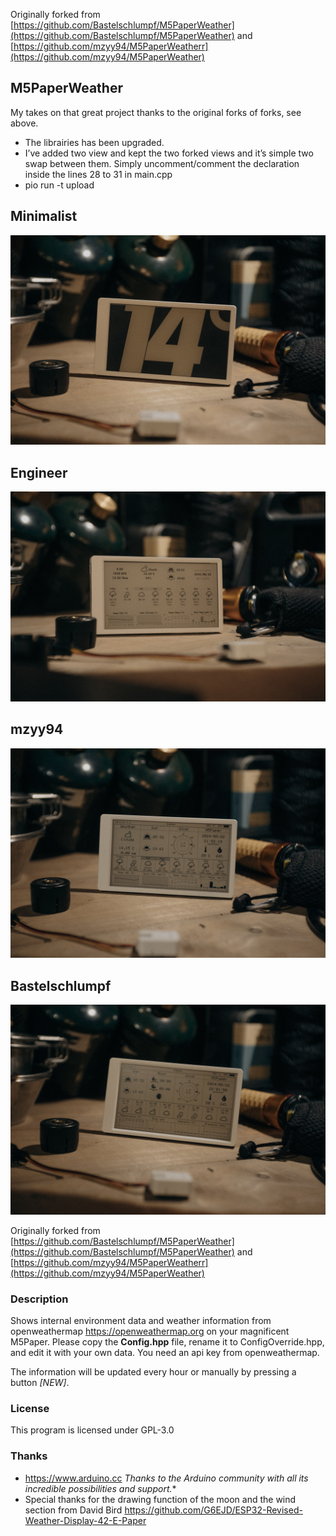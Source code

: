 Originally forked from [https://github.com/Bastelschlumpf/M5PaperWeather](https://github.com/Bastelschlumpf/M5PaperWeather) and [https://github.com/mzyy94/M5PaperWeatherr](https://github.com/mzyy94/M5PaperWeather)


## M5PaperWeather
My takes on that great project thanks to the original forks of forks, see above.
- The librairies has been upgraded.
- I’ve added two view and kept the two forked views and it’s simple two swap between them. Simply uncomment/comment the declaration inside the lines 28 to 31 in main.cpp
- pio run -t upload

## Minimalist
   ![M5PaperWeather](images/M5PaperWeather1836.jpg "M5Paper")

## Engineer

   ![M5PaperWeather](images/M5PaperWeather1843.jpg "M5Paper")

## mzyy94

   ![M5PaperWeather](images/M5PaperWeather1845.jpg "M5Paper")

   ## Bastelschlumpf

   ![M5PaperWeather](images/M5PaperWeather1848.jpg "M5Paper")

Originally forked from [https://github.com/Bastelschlumpf/M5PaperWeather](https://github.com/Bastelschlumpf/M5PaperWeather) and [https://github.com/mzyy94/M5PaperWeatherr](https://github.com/mzyy94/M5PaperWeather)
### Description
Shows internal environment data and weather information from openweathermap https://openweathermap.org on your magnificent M5Paper.
  Please copy the **Config.hpp** file, rename it to ConfigOverride.hpp, and edit it with your own data.
  You need an api key from openweathermap.

  The information will be updated every hour or manually by pressing a button _[NEW]_.

### License
   This program is licensed under GPL-3.0

### Thanks
   * https://www.arduino.cc
     *Thanks to the Arduino community with all its incredible possibilities and support.** 
   * Special thanks for the drawing function of the moon and the wind section from David Bird
     https://github.com/G6EJD/ESP32-Revised-Weather-Display-42-E-Paper
